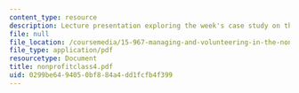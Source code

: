 ```yaml
---
content_type: resource
description: Lecture presentation exploring the week's case study on the NAACP.
file: null
file_location: /coursemedia/15-967-managing-and-volunteering-in-the-non-profit-sector-spring-2005/0299be6494050bf884a4dd1fcfb4f399_nonprofitclass4.pdf
file_type: application/pdf
resourcetype: Document
title: nonprofitclass4.pdf
uid: 0299be64-9405-0bf8-84a4-dd1fcfb4f399
---
```

